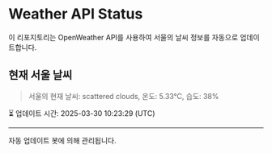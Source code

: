 
# Weather API Status

이 리포지토리는 OpenWeather API를 사용하여 서울의 날씨 정보를 자동으로 업데이트합니다.

## 현재 서울 날씨
> 서울의 현재 날씨: scattered clouds, 온도: 5.33°C, 습도: 38%

⏳ 업데이트 시간: 2025-03-30 10:23:29 (UTC)

---
자동 업데이트 봇에 의해 관리됩니다.
